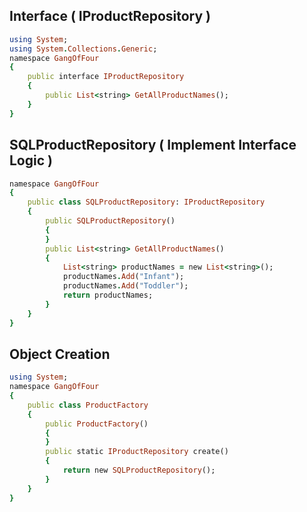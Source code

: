 
## Interface ( IProductRepository )
```ruby
using System;
using System.Collections.Generic;
namespace GangOfFour
{
    public interface IProductRepository
    {
        public List<string> GetAllProductNames();
    }    
}
```
## SQLProductRepository ( Implement Interface Logic )
```ruby
namespace GangOfFour
{
    public class SQLProductRepository: IProductRepository
    {
        public SQLProductRepository()
        {
        }
        public List<string> GetAllProductNames()
        {
            List<string> productNames = new List<string>();
            productNames.Add("Infant");
            productNames.Add("Toddler");
            return productNames;
        }
    }
}
```
## Object Creation
```ruby
using System;
namespace GangOfFour
{
    public class ProductFactory
    {
        public ProductFactory()
        {
        }
        public static IProductRepository create()
        {
            return new SQLProductRepository();
        }
    }
}
```
